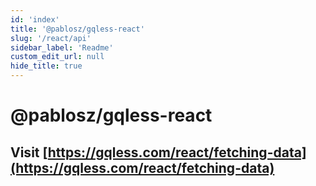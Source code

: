 ```yaml
---
id: 'index'
title: '@pablosz/gqless-react'
slug: '/react/api'
sidebar_label: 'Readme'
custom_edit_url: null
hide_title: true
---
```


# @pablosz/gqless-react

## Visit [https://gqless.com/react/fetching-data](https://gqless.com/react/fetching-data)
